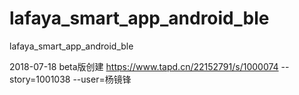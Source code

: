 # lafaya_smart_app_android_ble
lafaya_smart_app_android_ble

2018-07-18
beta版创建 https://www.tapd.cn/22152791/s/1000074 --story=1001038 --user=杨镜锋
